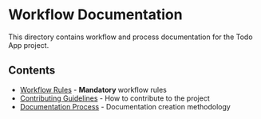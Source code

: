 # Workflow Documentation

This directory contains workflow and process documentation for the Todo App project.

## Contents

- [Workflow Rules](WORKFLOW.md) - **Mandatory** workflow rules
- [Contributing Guidelines](CONTRIBUTING.md) - How to contribute to the project
- [Documentation Process](DOCUMENTATION_PROCESS.md) - Documentation creation methodology

